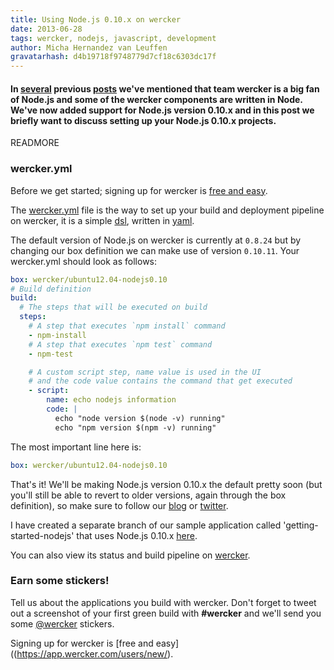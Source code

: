 ```yaml
---
title: Using Node.js 0.10.x on wercker
date: 2013-06-28
tags: wercker, nodejs, javascript, development
author: Micha Hernandez van Leuffen
gravatarhash: d4b19718f9748779d7cf18c6303dc17f
---
```


<h4 class="subheader">
In <a href="http://blog.wercker.com/2013/06/20/Getting-started-with-Node-Mongoose-MongoDB-Part1.html">several</a> previous <a href="http://blog.wercker.com/2013/06/21/Getting-started-with-Node-Mongoose-MongoDB-Part2.html">posts</a> we've mentioned that team wercker is a big fan of Node.js and some of the wercker components are written in Node. We've now added support for Node.js version 0.10.x and in this post we briefly want to discuss setting up your Node.js 0.10.x projects.
</h4>

READMORE

### wercker.yml

Before we get started; signing up for wercker is [free and easy](https://app.wercker.com/users/new/).

The [wercker.yml](http://devcenter.wercker.com/articles/werckeryml/) file is the way to set up your build and deployment pipeline on wercker, it is a simple [dsl](http://en.wikipedia.org/wiki/Domain-specific_language), written in [yaml](http://www.yaml.org/).

The default version of Node.js on wercker is currently at `0.8.24` but by changing our box definition we can make use of version `0.10.11`. Your wercker.yml should look as follows:

``` yaml
box: wercker/ubuntu12.04-nodejs0.10
# Build definition
build:
  # The steps that will be executed on build
  steps:
    # A step that executes `npm install` command
    - npm-install
    # A step that executes `npm test` command
    - npm-test

    # A custom script step, name value is used in the UI
    # and the code value contains the command that get executed
    - script:
        name: echo nodejs information
        code: |
          echo "node version $(node -v) running"
          echo "npm version $(npm -v) running"
```

The most important line here is:

``` yaml
box: wercker/ubuntu12.04-nodejs0.10
```

That's it! We'll be making Node.js version 0.10.x the default pretty soon (but you'll still be able to revert to older versions, again through the box definition), so make sure to follow our [blog](http://blog.wercker.com) or [twitter](http://twitter.com/wercker).

I have created a separate branch of our sample application called 'getting-started-nodejs' that uses Node.js 0.10.x [here](https://github.com/mies/getting-started-nodejs/tree/node-0.10.x).

You can also view its status and build pipeline on [wercker](https://app.wercker.com/#project/51c02591b5c1c6ab300002a0).

### Earn some stickers!

Tell us about the applications you build with wercker. Don't forget to tweet out a screenshot of your first green build with **#wercker** and we'll send you some [@wercker](http://twitter.com/wercker) stickers.

Signing up for wercker is [free and easy]((https://app.wercker.com/users/new/).